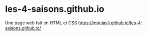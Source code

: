 # les-4-saisons.github.io
Une page web fait en HTML et CSS 
<a href="https://moulayli.github.io/les-4-saisons.github.io/" target="_blank">https://moulayli.github.io/les-4-saisons.github.io/</a>
